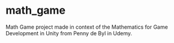 # math_game
Math Game project made in context of the Mathematics for Game Development in Unity from Penny de Byl in Udemy.
